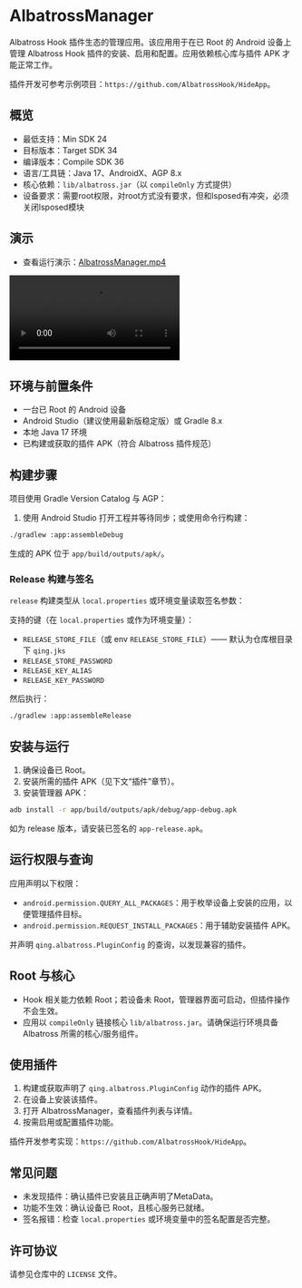 # AlbatrossManager

Albatross Hook 插件生态的管理应用。该应用用于在已 Root 的 Android 设备上管理 Albatross Hook 插件的安装、启用和配置。应用依赖核心库与插件 APK 才能正常工作。

插件开发可参考示例项目：`https://github.com/AlbatrossHook/HideApp`。

## 概览

- 最低支持：Min SDK 24
- 目标版本：Target SDK 34
- 编译版本：Compile SDK 36
- 语言/工具链：Java 17、AndroidX、AGP 8.x
- 核心依赖：`lib/albatross.jar`（以 `compileOnly` 方式提供）
- 设备要求：需要root权限，对root方式没有要求，但和lsposed有冲突，必须关闭lsposed模块

## 演示

- 查看运行演示：[AlbatrossManager.mp4](AlbatrossManager.mp4)

<video src="AlbatrossManager.mp4" controls preload="metadata" style="max-width: 100%; height: auto;">
  当前环境不支持内嵌播放，请点击上方链接下载观看。
</video>

## 环境与前置条件

- 一台已 Root 的 Android 设备
- Android Studio（建议使用最新版稳定版）或 Gradle 8.x
- 本地 Java 17 环境
- 已构建或获取的插件 APK（符合 Albatross 插件规范）

## 构建步骤

项目使用 Gradle Version Catalog 与 AGP：

1) 使用 Android Studio 打开工程并等待同步；或使用命令行构建：

```bash
./gradlew :app:assembleDebug
```

生成的 APK 位于 `app/build/outputs/apk/`。

### Release 构建与签名

`release` 构建类型从 `local.properties` 或环境变量读取签名参数：

支持的键（在 `local.properties` 或作为环境变量）：
- `RELEASE_STORE_FILE`（或 env `RELEASE_STORE_FILE`）—— 默认为仓库根目录下 `qing.jks`
- `RELEASE_STORE_PASSWORD`
- `RELEASE_KEY_ALIAS`
- `RELEASE_KEY_PASSWORD`

然后执行：

```bash
./gradlew :app:assembleRelease
```

## 安装与运行

1) 确保设备已 Root。
2) 安装所需的插件 APK（见下文“插件”章节）。
3) 安装管理器 APK：

```bash
adb install -r app/build/outputs/apk/debug/app-debug.apk
```

如为 release 版本，请安装已签名的 `app-release.apk`。

## 运行权限与查询

应用声明以下权限：
- `android.permission.QUERY_ALL_PACKAGES`：用于枚举设备上安装的应用，以便管理插件目标。
- `android.permission.REQUEST_INSTALL_PACKAGES`：用于辅助安装插件 APK。

并声明 `qing.albatross.PluginConfig` 的查询，以发现兼容的插件。

## Root 与核心

- Hook 相关能力依赖 Root；若设备未 Root，管理器界面可启动，但插件操作不会生效。
- 应用以 `compileOnly` 链接核心 `lib/albatross.jar`。请确保运行环境具备 Albatross 所需的核心/服务组件。

## 使用插件

1) 构建或获取声明了 `qing.albatross.PluginConfig` 动作的插件 APK。
2) 在设备上安装该插件。
3) 打开 AlbatrossManager，查看插件列表与详情。
4) 按需启用或配置插件功能。

插件开发参考实现：`https://github.com/AlbatrossHook/HideApp`。

## 常见问题

- 未发现插件：确认插件已安装且正确声明了MetaData。
- 功能不生效：确认设备已 Root，且核心服务已就绪。
- 签名报错：检查 `local.properties` 或环境变量中的签名配置是否完整。

## 许可协议

请参见仓库中的 `LICENSE` 文件。

